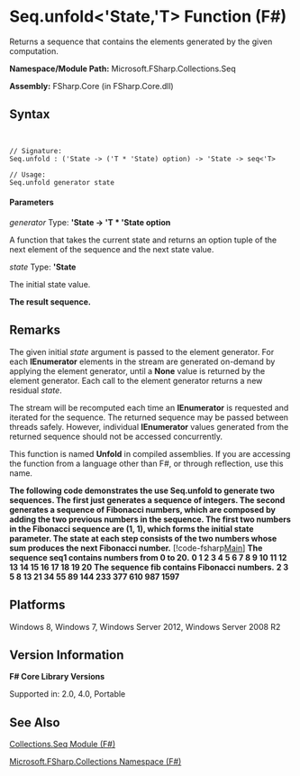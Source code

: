 # Seq.unfold<'State,'T> Function (F#)

Returns a sequence that contains the elements generated by the given computation.

**Namespace/Module Path:** Microsoft.FSharp.Collections.Seq

**Assembly:** FSharp.Core (in FSharp.Core.dll)


## Syntax


```


// Signature:
Seq.unfold : ('State -> ('T * 'State) option) -> 'State -> seq<'T>

// Usage:
Seq.unfold generator state

```



#### Parameters
*generator*
Type: **'State -&gt; 'T &#42; 'State option**


A function that takes the current state and returns an option tuple of the next element of the sequence and the next state value.


*state*
Type: **'State**


The initial state value.



**The result sequence.**
## Remarks
The given initial *state* argument is passed to the element generator. For each **IEnumerator** elements in the stream are generated on-demand by applying the element generator, until a **None** value is returned by the element generator. Each call to the element generator returns a new residual *state*.

The stream will be recomputed each time an **IEnumerator** is requested and iterated for the sequence. The returned sequence may be passed between threads safely. However, individual **IEnumerator** values generated from the returned sequence should not be accessed concurrently.

This function is named **Unfold** in compiled assemblies. If you are accessing the function from a language other than F#, or through reflection, use this name.

**The following code demonstrates the use Seq.unfold to generate two sequences. The first just generates a sequence of integers. The second generates a sequence of Fibonacci numbers, which are composed by adding the two previous numbers in the sequence. The first two numbers in the Fibonacci sequence are (1, 1), which forms the initial state parameter. The state at each step consists of the two numbers whose sum produces the next Fibonacci number.**
[!code-fsharp[Main](snippets/fssequences/snippet14.fs)]
**The sequence seq1 contains numbers from 0 to 20.**
**0 1 2 3 4 5 6 7 8 9 10 11 12 13 14 15 16 17 18 19 20**
**The sequence fib contains Fibonacci numbers.**
**2 3 5 8 13 21 34 55 89 144 233 377 610 987 1597**
## Platforms
Windows 8, Windows 7, Windows Server 2012, Windows Server 2008 R2


## Version Information
**F# Core Library Versions**

Supported in: 2.0, 4.0, Portable




## See Also
[Collections.Seq Module &#40;F&#35;&#41;](Collections.Seq-Module-%5BFSharp%5D.md)

[Microsoft.FSharp.Collections Namespace &#40;F&#35;&#41;](Microsoft.FSharp.Collections-Namespace-%5BFSharp%5D.md)

